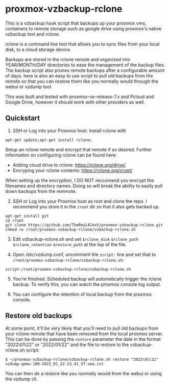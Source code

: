 # proxmox-vzbackup-rclone

This is a vzbackup hook script that backups up your proxmox vms, containers to remote storage such as google drive using proxmox's native vzbackup tool and rclone.

rclone is a command line tool that allows you to sync files from your local disk, to a cloud storage device. 

Backups are stored in the rclone remote and organized into YEAR/MONTH/DAY directories to ease the management of the backup files. The backup script also prunes remote backups after a configurable amount of days. here is also an easy to use script to pull old backups from the remote so that you can restore them like you normally would through the webui or vzdump tool. 

This was built and tested with proxmox-ve-release-7.x  and Pcloud and Google Drive, however it should work with other providers as well. 

## Quickstart

1. SSH or Log into your Proxmox host. Install rclone with 
```
apt-get update;apt-get install rclone;
```
Setup an rclone remote and encrypt that remote if so desired. Further information on configuring rclone can be found here:
 - Adding cloud drive to rclone: https://rclone.org/drive/
 - Encryping your rclone contents: https://rclone.org/crypt/

When setting up the encryption, I DO NOT reccomend you encrypt the filenames and directory names. Doing so will break the ability to easily pull down backups from the remmote.

2. SSH or Log into your Proxmox host as root and clone the repo. I recommend you store it in the `/root` dir so that it also gets backed up.
```
apt-get install git
cd /root
git clone https://github.com/TheRealAlexV/proxmox-vzbackup-rclone.git
chmod +x /root/proxmox-vzbackup-rclone/vzbackup-rclone.sh
```

3. Edit vzbackup-rclone.sh and set `$rclone_disk` `$rclone_path` `$rclone_retention` `$restore_path` at the top of the file. 

4. Open /etc/vzdump.conf, uncomment the `script:` line and set that to `/root/proxmox-vzbackup-rclone/vzbackup-rclone.sh`:
```
script:/root/proxmox-vzbackup-rclone/vzbackup-rclone.sh
```

5. You're finished. Scheduled backup will automatically trigger the rclone backup. To verify this, you can watch the proxmox console log output.

6. You can configure the retention of local backup from the proxmox console.

## Restore old backups

At some point, it'll be very likely that you'll need to pull old backups from your rclone remote that have been removed from the local proxmox server. This can be done by passing the `restore` parameter the date in the format "2022\01\22" or "2022/01/22" and the file to restore to the vzbackup-rclone.sh script:
```
$ ~/proxmox-vzbackup-rclone/vzbackup-rclone.sh restore "2022\01\22" vzdump-qemu-100-2022_01_22-23_41_57.vma.zst
```

You can then do a restore like you normally would from the webui or using the vzdump cli.
